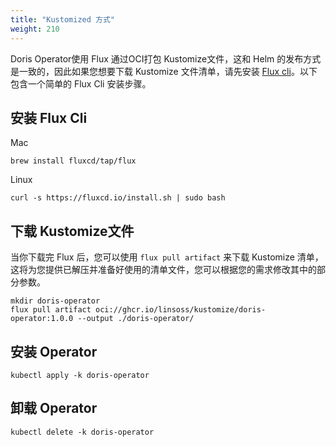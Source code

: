 ```yaml
---
title: "Kustomized 方式"
weight: 210
---
```


Doris Operator使用 Flux 通过OCI打包 Kustomize文件，这和 Helm 的发布方式是一致的，因此如果您想要下载 Kustomize
文件清单，请先安装 [Flux cli](https://fluxcd.io/flux/installation/)。以下包含一个简单的 Flux Cli 安装步骤。

## 安装 Flux Cli

Mac

```shell
brew install fluxcd/tap/flux
```

Linux

```shell
curl -s https://fluxcd.io/install.sh | sudo bash
```

## 下载 Kustomize文件

当你下载完 Flux 后，您可以使用 `flux pull artifact`  来下载 Kustomize 清单，这将为您提供已解压并准备好使用的清单文件，您可以根据您的需求修改其中的部分参数。

```shell
mkdir doris-operator
flux pull artifact oci://ghcr.io/linsoss/kustomize/doris-operator:1.0.0 --output ./doris-operator/
```

## 安装 Operator

```shell
kubectl apply -k doris-operator
```

## 卸载 Operator

```shell
kubectl delete -k doris-operator
```

